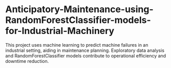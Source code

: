 # Anticipatory-Maintenance-using-RandomForestClassifier-models-for-Industrial-Machinery
This project uses machine learning to predict machine failures in an industrial setting, aiding in maintenance planning. Exploratory data analysis and RandomForestClassifier models contribute to operational efficiency and downtime reduction.
